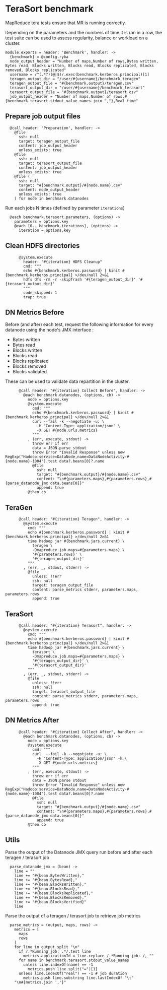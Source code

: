 
# TeraSort benchmark 

MapReduce tera tests ensure that MR is running correctly.

Depending on the parameters and the numbers of time it is ran in a row, the test
suite can be used to assess regularity, balance or workload on a cluster.

    module.exports = header: 'Benchmark', handler: ->
      {benchmark} = @config.ryba
      node_output_header = "Number of maps,Number of rows,Bytes written, Bytes read, Blocks written, Blocks read, Blocks replicated, Blocks removed, Blocks replicated"
      username = /^(.*?)(@|$)/.exec(benchmark.kerberos.principal)[1]
      teragen_output_dir = "/user/#{username}/benchmark_teragen"
      teragen_output_file = "#{benchmark.output}/teragen.csv"
      terasort_output_dir = "/user/#{username}/benchmark_terasort"
      terasort_output_file = "#{benchmark.output}/terasort.csv"
      job_output_header = "Number of maps,Number of rows,#{benchmark.terasort.stdout_value_names.join ","},Real time"

## Prepare job output files

      @call header: 'Preparation', handler: ->
        @file
          ssh: null
          target: teragen_output_file
          content: job_output_header
          unless_exists: true
        @file
          ssh: null
          target: terasort_output_file
          content: job_output_header
          unless_exists: true
        @file (
          ssh: null
          target: "#{benchmark.output}/#{node.name}.csv"
          content: node_output_header
          unless_exists: true
        ) for node in benchmark.datanodes

Run each jobs N times (defined by parameter `iterations`)

      @each benchmark.terasort.parameters, (options) ->
        parameters = options.key
        @each [0...benchmark.iterations], (options) ->
          iteration = options.key

## Clean HDFS directories 

          @system.execute
            header: "#{iteration} HDFS Cleanup"
            cmd: """
            echo #{benchmark.kerberos.password} | kinit #{benchmark.kerberos.principal} >/dev/null 2>&1
            hdfs dfs -rm -r -skipTrash '#{teragen_output_dir}' '#{terasort_output_dir}'
            """
            code_skipped: 1
            trap: true

## DN Metrics Before 

Before (and after) each test, request the following information for every 
datanode using the node's JMX interface :

* Bytes written 
* Bytes read 
* Blocks written 
* Blocks read 
* Blocks replicated 
* Blocks removed  
* Blocks validated 

These can be used to validate data repartition in the cluster.

          @call header: "#{iteration} Collect Before", handler: ->
            @each benchmark.datanodes, (options, cb) ->
              node = options.key
              @system.execute
                cmd: """
                echo #{benchmark.kerberos.password} | kinit #{benchmark.kerberos.principal} >/dev/null 2>&1
                curl --fail -k --negotiate -u: \
                  -H "Content-Type: application/json" \
                  -X GET #{node.urls.metrics}
                """
              , (err, execute, stdout) ->
                throw err if err
                data = JSON.parse stdout
                throw Error "Invalid Response" unless new RegExp("Hadoop:service=DataNode,name=DataNodeActivity-#{node.name}-1004").test data?.beans[0]?.name
                @file
                  ssh: null
                  target: "#{benchmark.output}/#{node.name}.csv"
                  content: "\n#{parameters.maps},#{parameters.rows},#{parse_datanode_jmx data.beans[0]}"
                  append: true
              @then cb

## TeraGen 

          @call header: "#{iteration} Teragen", handler: ->
            @system.execute
              cmd: """
              echo #{benchmark.kerberos.password} | kinit #{benchmark.kerberos.principal} >/dev/null 2>&1
              time hadoop jar #{benchmark.jars.current} \
                teragen \
                -Dmapreduce.job.maps=#{parameters.maps} \
                '#{parameters.rows}' \
                '#{teragen_output_dir}'
              """
            , (err, _, stdout, stderr) ->
              @file
                unless: !!err
                ssh: null
                target: teragen_output_file
                content: parse_metrics stderr, parameters.maps, parameters.rows
                append: true

## TeraSort

          @call header: "#{iteration} Terasort", handler: ->
            @system.execute
              cmd: """
              echo #{benchmark.kerberos.password} | kinit #{benchmark.kerberos.principal} >/dev/null 2>&1
              time hadoop jar #{benchmark.jars.current} \
                terasort \
                -Dmapreduce.job.maps=#{parameters.maps} \
                '#{teragen_output_dir}' \
                '#{terasort_output_dir}'
              """
            , (err, _, stdout, stderr) ->
              @file
                unless: !!err
                ssh: null
                target: terasort_output_file
                content: parse_metrics stderr, parameters.maps, parameters.rows
                append: true

## DN Metrics After

          @call header: "#{iteration} Collect After", handler: ->
            @each benchmark.datanodes, (options, cb) ->
              node = options.key
              @system.execute
                cmd: """
                curl  --fail -k --negotiate -u: \
                  -H "Content-Type: application/json" -k \
                  -X GET #{node.urls.metrics}
                """
              , (err, execute, stdout) ->
                throw err if err
                data = JSON.parse stdout
                throw Error "Invalid Response" unless new RegExp("Hadoop:service=DataNode,name=DataNodeActivity-#{node.name}-1004").test data?.beans[0]?.name
                @file
                  ssh: null
                  target: "#{benchmark.output}/#{node.name}.csv"
                  content: "\n#{parameters.maps},#{parameters.rows},#{parse_datanode_jmx data.beans[0]}"
                  append: true
              @then cb

## Utils 

Parse the output of the Datanode JMX query run before and after each teragen /
terasort job

      parse_datanode_jmx = (bean) ->
        line = ""
        line += "#{bean.BytesWritten},"
        line += "#{bean.BytesRead},"
        line += "#{bean.BlocksWritten},"
        line += "#{bean.BlocksRead},"
        line += "#{bean.BlocksReplicated},"
        line += "#{bean.BlocksRemoved},"
        line += "#{bean.BlocksVerified}"
        line

Parse the output of a teragen / terasort job to retrieve job metrics

      parse_metrics = (output, maps, rows) ->
        metrics = [
          maps
          rows
        ]
        for line in output.split "\n"
          if /.*Running job: .*/.test line
            metrics.applicationId = line.replace /.*Running job: /, ""
          for name in benchmark.terasort.stdout_value_names
            unless line.indexOf(name) == -1
              metrics.push line.split("=")[1]
          unless line.indexOf("real") == -1 # job duration
            metrics.push line.substring line.lastIndexOf "\t"
        "\n#{metrics.join ','}"
